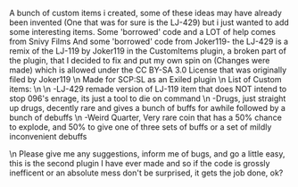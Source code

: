 A bunch of custom items i created, some of these ideas may have already been invented (One that was for sure is the LJ-429) but i just wanted to add some interesting items.
Some 'borrowed' code and a LOT of help comes from Snivy Films
And some 'borrowed' code from Joker119- the LJ-429 is a remix of the LJ-119 by Joker119 in the CustomItems plugin, a broken part of the plugin, that I decided to fix and put my own spin on (Changes were made) which is allowed under the CC BY-SA 3.0 License that was originally filed by Joker119 \n
Made for SCP:SL as an Exiled plugin \n
List of Custom items: \n
\n -LJ-429 remade version of LJ-119 item that does NOT intend to stop 096's enrage, its just a tool to die on command
\n -Drugs, just straight up drugs, decently rare and gives a bunch of buffs for awhile followed by a bunch of debuffs
\n -Weird Quarter, Very rare coin that has a 50% chance to explode, and 50% to give one of three sets of buffs or a set of mildly inconvenient debuffs

\n Please give me any suggestions, inform me of bugs, and go a little easy, this is the second plugin I have ever made and so if the code is grossly inefficent or an absolute mess don't be surprised, it gets the job done, ok?
